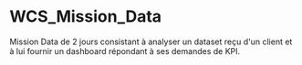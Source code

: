 # WCS_Mission_Data
Mission Data de 2 jours consistant à analyser un dataset reçu d'un client et à lui fournir un dashboard répondant à ses demandes de KPI.
